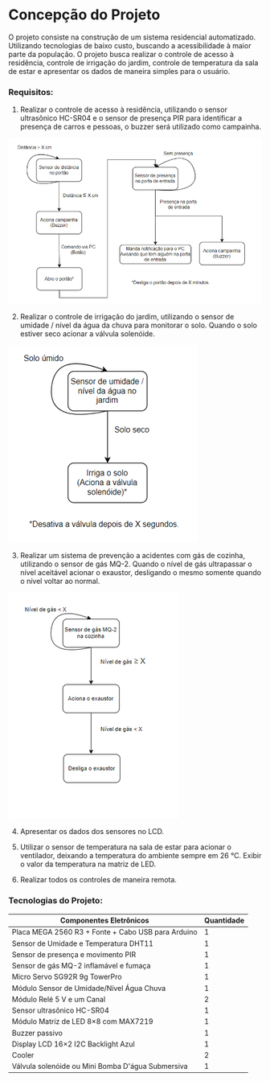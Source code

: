 # Concepção do Projeto

O projeto consiste na construção de um sistema residencial automatizado. Utilizando tecnologias de baixo custo, buscando a acessibilidade à maior parte da população. O projeto busca realizar o controle de acesso à residência, controle de irrigação do jardim, controle de temperatura da sala de estar e apresentar os dados de maneira simples para o usuário.

### Requisitos:

1. Realizar o controle de acesso à residência, utilizando o sensor ultrasônico HC-SR04 e o sensor de presença PIR para identificar a presença de carros e pessoas, o buzzer será utilizado como campainha.

![](./figuras/fluxograma_areaexterna.png)

2. Realizar o controle de irrigação do jardim, utilizando o sensor de umidade / nível da água da chuva para monitorar o solo. Quando o solo estiver seco acionar a válvula solenóide.

![](./figuras/fluxograma_jardim.png)

3. Realizar um sistema de prevenção a acidentes com gás de cozinha, utilizando o sensor de gás MQ-2. Quando o nível de gás ultrapassar o nível aceitável acionar o exaustor, desligando o mesmo somente quando o nível voltar ao normal.

![](./figuras/fluxograma_cozinha.png)

4. Apresentar os dados dos sensores no LCD.

5. Utilizar o sensor de temperatura na sala de estar para acionar o ventilador, deixando a temperatura do ambiente sempre em 26 °C. Exibir o valor da temperatura na matriz de LED. 

6. Realizar todos os controles de maneira remota.

### Tecnologias do Projeto:

|  Componentes Eletrônicos                           | Quantidade |
| -------------------------------------------------- | ---------- |
| Placa MEGA 2560 R3 + Fonte + Cabo USB para Arduino | 1 |
| Sensor de Umidade e Temperatura DHT11 | 1 |
| Sensor de presença e movimento PIR | 1 |
| Sensor de gás MQ-2 inflamável e fumaça | 1 |
| Micro Servo SG92R 9g TowerPro | 1 |
| Módulo Sensor de Umidade/Nível Água Chuva | 1 |
| Módulo Relé 5 V e um Canal | 2 |
| Sensor ultrasônico HC-SR04 | 1 |
| Módulo Matriz de LED 8×8 com MAX7219 | 1 |
| Buzzer passivo | 1 |
| Display LCD 16×2 I2C Backlight Azul | 1 |
| Cooler | 2 |
| Válvula solenóide ou Mini Bomba D'água Submersiva | 1 |




